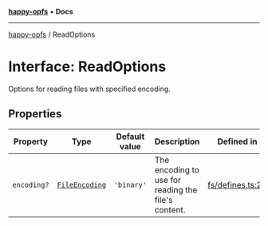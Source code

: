 [**happy-opfs**](../README.md) • **Docs**

***

[happy-opfs](../README.md) / ReadOptions

# Interface: ReadOptions

Options for reading files with specified encoding.

## Properties

| Property | Type | Default value | Description | Defined in |
| ------ | ------ | ------ | ------ | ------ |
| `encoding?` | [`FileEncoding`](../type-aliases/FileEncoding.md) | `'binary'` | The encoding to use for reading the file's content. | [fs/defines.ts:26](https://github.com/JiangJie/happy-opfs/blob/1fc39add615fcd3c1ee38b13edeb0d38cd3481c4/src/fs/defines.ts#L26) |
